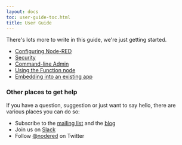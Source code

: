 ```yaml
---
layout: docs
toc: user-guide-toc.html
title: User Guide
---
```


There's lots more to write in this guide, we're just getting started.


- [Configuring Node-RED](/docs/configuration)
- [Security](/docs/security)
- [Command-line Admin](/docs/node-red-admin)
- [Using the Function node](/docs/writing-functions)
- [Embedding into an existing app](/docs/embedding)


### Other places to get help

If you have a question, suggestion or just want to say hello, there are various
places you can do so:

 - Subscribe to the [mailing list](https://groups.google.com/forum/#!forum/node-red)
   and the [blog](http://blog.nodered.org)
 - Join us on [Slack](http://nodered.org/slack/)
 - Follow [@nodered](http://twitter.com/nodered) on Twitter
